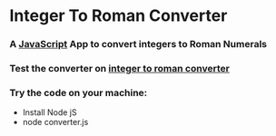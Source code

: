 
# Integer To Roman Converter

 ### A [JavaScript]( https://www.javascript.com/) App to convert integers to Roman Numerals

### Test the converter on [integer to roman converter](https://germain-adediha.github.io/)

### Try the code on your machine:

* Install Node jS
* node converter.js
